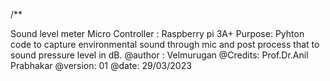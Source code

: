 /**

Sound level meter 
Micro Controller : Raspberry pi 3A+
Purpose: Pyhton code to capture environmental sound through mic and post process that to sound pressure level in dB.
@author : Velmurugan
@Credits: Prof.Dr.Anil Prabhakar
@version: 01
@date: 29/03/2023
